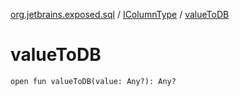[org.jetbrains.exposed.sql](../index.md) / [IColumnType](index.md) / [valueToDB](.)

# valueToDB

`open fun valueToDB(value: Any?): Any?`